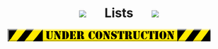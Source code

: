 <center>
                        
<h1>
    <img src="https://web.archive.org/web/20091022114850im_/http://geocities.com/perfect_land/flower.gif"> &emsp;
    Lists &emsp;
    <img src="https://web.archive.org/web/20091022114850im_/http://geocities.com/perfect_land/flower.gif">
</h1>
</center>

![under construction gif](imgs/under_construction.gif "Under Construction")
